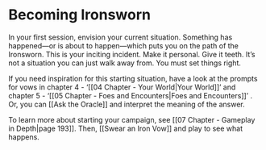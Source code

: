# Becoming Ironsworn
In your first session, envision your current situation. Something has happened—or is about to happen—which puts you on the path of the Ironsworn. This is your inciting incident. Make it personal. Give it teeth. It’s not a situation you can just walk away from. You must set things right.

If you need inspiration for this starting situation, have a look at the prompts for vows in chapter 4 - ‘[[04 Chapter - Your World|Your World]]’ and chapter 5 - ‘[[05 Chapter - Foes and Encounters|Foes and Encounters]]’ . Or, you can [[Ask the Oracle]] and interpret the meaning of the answer.

To learn more about starting your campaign, see [[07 Chapter - Gameplay in Depth|page 193]]. Then, [[Swear an Iron Vow]] and play to see what happens.